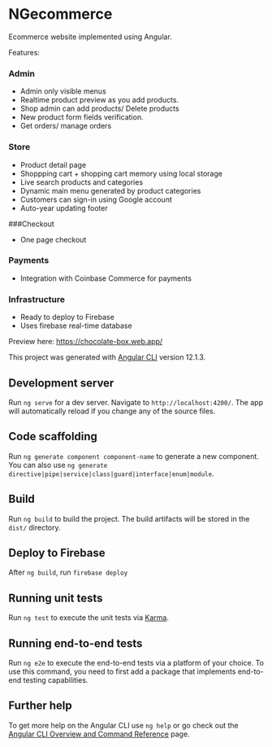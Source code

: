 # NGecommerce
Ecommerce website implemented using Angular.

Features:

### Admin
- Admin only visible menus
- Realtime product preview as you add products.
- Shop admin can add products/ Delete products
- New product form fields verification.
- Get orders/ manage orders

### Store
- Product detail page
- Shoppping cart + shopping cart memory using local storage
- Live search products and categories
- Dynamic main menu generated by product categories
- Customers can sign-in using Google account
- Auto-year updating footer 

###Checkout
- One page checkout

### Payments
- Integration with Coinbase Commerce for payments

### Infrastructure
- Ready to deploy to Firebase
- Uses firebase real-time database


Preview here:
https://chocolate-box.web.app/

This project was generated with [Angular CLI](https://github.com/angular/angular-cli) version 12.1.3.

## Development server

Run `ng serve` for a dev server. Navigate to `http://localhost:4200/`. The app will automatically reload if you change any of the source files.

## Code scaffolding

Run `ng generate component component-name` to generate a new component. You can also use `ng generate directive|pipe|service|class|guard|interface|enum|module`.

## Build

Run `ng build` to build the project. The build artifacts will be stored in the `dist/` directory.

## Deploy to Firebase

After  `ng build`, run `firebase deploy`

## Running unit tests

Run `ng test` to execute the unit tests via [Karma](https://karma-runner.github.io).

## Running end-to-end tests

Run `ng e2e` to execute the end-to-end tests via a platform of your choice. To use this command, you need to first add a package that implements end-to-end testing capabilities.

## Further help

To get more help on the Angular CLI use `ng help` or go check out the [Angular CLI Overview and Command Reference](https://angular.io/cli) page.
